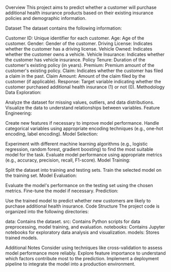 Overview
This project aims to predict whether a customer will purchase additional health insurance products based on their existing insurance policies and demographic information.

Dataset
The dataset contains the following information:

Customer ID: Unique identifier for each customer.
Age: Age of the customer.
Gender: Gender of the customer.
Driving License: Indicates whether the customer has a driving license.
Vehicle Owned: Indicates whether the customer owns a vehicle.
Vehicle Insurance: Indicates whether the customer has vehicle insurance.
Policy Tenure: Duration of the customer's existing policy (in years).
Premium: Premium amount of the customer's existing policy.
Claim: Indicates whether the customer has filed a claim in the past.
Claim Amount: Amount of the claim filed by the customer (if applicable).
Response: Target variable indicating whether the customer purchased additional health insurance (1) or not (0).
Methodology
Data Exploration:

Analyze the dataset for missing values, outliers, and data distributions.
Visualize the data to understand relationships between variables.
Feature Engineering:

Create new features if necessary to improve model performance.
Handle categorical variables using appropriate encoding techniques (e.g., one-hot encoding, label encoding).
Model Selection:

Experiment with different machine learning algorithms (e.g., logistic regression, random forest, gradient boosting) to find the most suitable model for the task.
Evaluate model performance using appropriate metrics (e.g., accuracy, precision, recall, F1-score).
Model Training:

Split the dataset into training and testing sets.
Train the selected model on the training set.
Model Evaluation:

Evaluate the model's performance on the testing set using the chosen metrics.
Fine-tune the model if necessary.
Prediction:

Use the trained model to predict whether new customers are likely to purchase additional health insurance.
Code Structure
The project code is organized into the following directories:

data: Contains the dataset.
src: Contains Python scripts for data preprocessing, model training, and evaluation.
notebooks: Contains Jupyter notebooks for exploratory data analysis and visualization.
models: Stores trained models.

Additional Notes
Consider using techniques like cross-validation to assess model performance more reliably.
Explore feature importance to understand which factors contribute most to the prediction.
Implement a deployment pipeline to integrate the model into a production environment.
